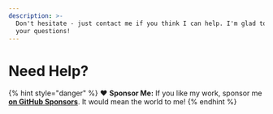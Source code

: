 ```yaml
---
description: >-
  Don't hesitate - just contact me if you think I can help. I'm glad to answer
  your questions!
---
```


# Need Help?

{% hint style="danger" %}
❤️ **Sponsor Me:** If you like my work, sponsor me [**on GitHub Sponsors**](https://github.com/sponsors/marbetschar). It would mean the world to me!
{% endhint %}